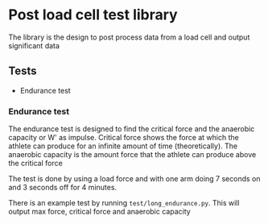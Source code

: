 # Post load cell test library

The library is the design to post process data from a load cell and output significant data

## Tests

- Endurance test

### Endurance test

The endurance test is designed to find the critical force and the anaerobic capacity or W' as impulse. Critical force shows the force at which the athlete can produce for an infinite amount of time (theoretically). The anaerobic capacity is the amount force that the athlete can produce above the critical force

The test is done by using a load force and with one arm doing 7 seconds on and 3 seconds off for 4 minutes.

There is an example test by running `test/long_endurance.py`. This will output max force, critical force and anaerobic capacity
